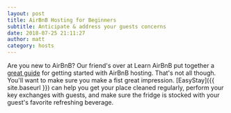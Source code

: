 ```yaml
---
layout: post
title: AirBnB Hosting for Beginners
subtitle: Anticipate & address your guests concerns
date: 2018-07-25 21:11:27
author: matt
category: hosts
---
```


Are you new to AirBnB? Our friend's over at Learn AirBnB put together a [great guide](https://learnairbnb.com/airbnb-hosting-beginners-guide/) for getting started with AirBnB hosting. That's not all though. You'll want to make sure you make a fist great impression. [EasyStay]({{ site.baseurl }}) can help you get your place cleaned regularly, perform your key exchanges with guests, and make sure the fridge is stocked with your guest's favorite refreshing beverage. 

